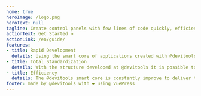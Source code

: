 ```yaml
---
home: true
heroImage: /logo.png
heroText: null
tagline: Create control panels with few lines of code quickly, efficiently and standardized
actionText: Get Started →
actionLink: /en/guide/
features:
- title: Rapid Development
  details: Using the smart core of applications created with @devitools it is possible to create screens and services with few lines of code
- title: Total Standardization
  details: With the structure developed at @devitools it is possible to create and reuse resources and components with freedom in an organized and standardized way
- title: Efficiency
  details: The @devitools smart core is constantly improve to deliver the best experience for the developer, and the customer
footer: made by @devitools with ❤️ using VuePress
---
```

